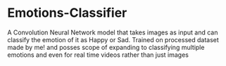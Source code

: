 # Emotions-Classifier
A Convolution Neural Network model that takes images as input and can classify the emotion of it as Happy or Sad. Trained on processed dataset made by me! and posses scope of expanding to classifying multiple emotions and even for real time videos rather than just images

